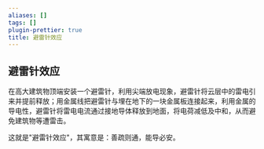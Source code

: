 ```yaml
---
aliases: []
tags: []
plugin-prettier: true
title: 避雷针效应
---
```


## 避雷针效应

在高大建筑物顶端安装一个避雷针，利用尖端放电现象，避雷针将云层中的雷电引来并提前释放；用金属线把避雷针与埋在地下的一块金属板连接起来，利用金属的导电性，避雷针将雷电电流通过接地导体释放到地面，将电荷减低及中和，从而避免建筑物等遭雷击。

这就是"避雷针效应"，其寓意是：善疏则通，能导必安。
